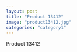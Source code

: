 ```yaml
---
layout: post
title: "Product 13412"
image: "product13412.jpg"
categories: "category1"
---
```

Product 13412
